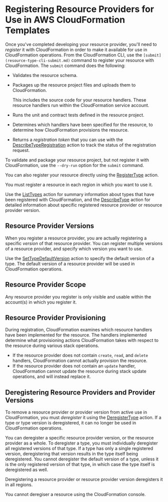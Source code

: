 # Registering Resource Providers for Use in AWS CloudFormation Templates<a name="resource-type-register"></a>

Once you've completed developing your resource provider, you'll need to *register* it with CloudFormation in order to make it available for use in CloudFormation operations\. From the CloudFormation CLI, use the `[submit](resource-type-cli-submit.md)` command to register your resource with CloudFormation\. The `submit` command does the following:
+ Validates the resource schema\.
+ Packages up the resource project files and uploads them to CloudFormation\. 

  This includes the source code for your resource handlers\. These resource handlers run within the CloudFormation service account\.
+ Runs the unit and contract tests defined in the resource project\.
+ Determines which handlers have been specified for the resource, to determine how CloudFormation provisions the resource\.
+ Returns a *registration token* that you can use with the [DescribeTypeRegistration](https://docs.aws.amazon.com/AWSCloudFormation/latest/APIReference/API_DescribeTypeRegistration.html) action to track the status of the registration request\.

To validate and package your resource project, but not register it with CloudFormation, use the `--dry-run` option for the `submit` command\.

You can also register your resource directly using the [RegisterType](https://docs.aws.amazon.com/AWSCloudFormation/latest/APIReference/API_RegisterType.html) action\.

You must register a resource in each region in which you want to use it\.

Use the [ListTypes](https://docs.aws.amazon.com/AWSCloudFormationApiDoc/build/server-root/AWSCloudFormation/latest/APIReference/API_ListTypes.html) action for summary information about types that have been registered with CloudFormation, and the [DescribeType](https://docs.aws.amazon.com/AWSCloudFormationApiDoc/build/server-root/AWSCloudFormation/latest/APIReference/API_DescribeType.html) action for detailed information about specific registered resource provider or resource provider version\.

## Resource Provider Versions<a name="resource-type-register-versions"></a>

When you register a resource provider, you are actually registering a specific *version* of that resource provider\. You can register multiple versions of a resource provider, and specify which version you want to use\.

Use the [SetTypeDefaultVersion](https://docs.aws.amazon.com/AWSCloudFormation/latest/APIReference/API_SetTypeDefaultVersion.html) action to specify the default version of a type\. The default version of a resource provider will be used in CloudFormation operations\.

## Resource Provider Scope<a name="resource-type-register-scope"></a>

Any resource provider you register is only visible and usable within the account\(s\) in which you register it\.

## Resource Provider Provisioning<a name="resource-type-register-provision-type"></a>

During registration, CloudFormation examines which resource handlers have been implemented for the resource\. The handlers implemented determine what provisioning actions CloudFormation takes with respect to the resource during various stack operations\.
+ If the resource provider does not contain `create`, `read`, and `delete` handlers, CloudFormation cannot actually provision the resource\.
+ If the resource provider does not contain an `update` handler, CloudFormation cannot update the resource during stack update operations, and will instead replace it\.

## Deregistering Resource Providers and Provider Versions<a name="resource-type-register-deregister"></a>

To remove a resource provider or provider version from active use in CloudFormation, you must *deregister* it using the [DeregisterType](https://docs.aws.amazon.com/AWSCloudFormation/latest/APIReference/API_DeregisterType.html) action\. If a type or type version is deregistered, it can no longer be used in CloudFormation operations\. 

You can deregister a specific resource provider version, or the resource provider as a whole\. To deregister a type, you must individually deregister all registered versions of that type\. If a type has only a single registered version, deregistering that version results in the type itself being deregistered\. You cannot deregister the default version of a type, unless it is the only registered version of that type, in which case the type itself is deregistered as well\.

Deregistering a resource provider or resource provider version deregisters it in all regions\.

You cannot deregiser a resource using the CloudFormation console\.